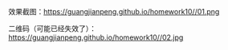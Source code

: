 效果截图：https://guangjianpeng.github.io/homework10//01.png



二维码（可能已经失效了）：https://guangjianpeng.github.io/homework10//02.jpg
